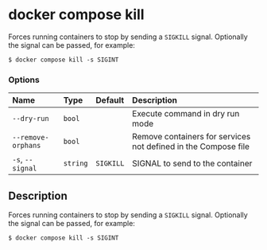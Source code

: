 # docker compose kill

<!---MARKER_GEN_START-->
Forces running containers to stop by sending a `SIGKILL` signal. Optionally the signal can be passed, for example:

```console
$ docker compose kill -s SIGINT
```

### Options

| Name               | Type     | Default   | Description                                                    |
|:-------------------|:---------|:----------|:---------------------------------------------------------------|
| `--dry-run`        | `bool`   |           | Execute command in dry run mode                                |
| `--remove-orphans` | `bool`   |           | Remove containers for services not defined in the Compose file |
| `-s`, `--signal`   | `string` | `SIGKILL` | SIGNAL to send to the container                                |


<!---MARKER_GEN_END-->

## Description

Forces running containers to stop by sending a `SIGKILL` signal. Optionally the signal can be passed, for example:

```console
$ docker compose kill -s SIGINT
```
